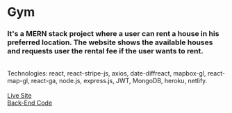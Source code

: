 # Gym

### It's a MERN stack project where a user can rent a house in his preferred location. The website shows the available houses and requests user the rental fee if the user wants to rent.
\
Technologies: react, react-stripe-js, axios, date-diffreact, mapbox-gl, react-map-gl, react-ga, node.js, express.js, JWT, MongoDB, heroku, netlify.\
\
[Live Site](https://project-gym.netlify.app/)
\
[Back-End Code](https://github.com/ornob011/Gym-Backend)
